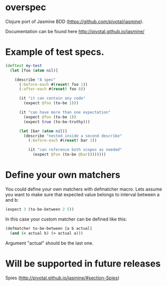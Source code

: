 overspec
========

Clojure port of Jasmine BDD (https://github.com/pivotal/jasmine).

Documentation can be found here http://pivotal.github.io/jasmine/

Example of test specs.
========
```clojure
(deftest my-test
  (let [foo (atom nil)]

    (describe "A spec"
      (:before-each #(reset! foo 1))
      (:after-each #(reset! foo 0))

      (it "it can contain any code"
        (expect @foo (to-be 1)))

      (it "can have more than one expectation"
        (expect @foo (to-be 1))
        (expect true (to-be-truthy)))

      (let [bar (atom nil)]
        (describe "nested inside a second describe"
          (:before-each #(reset! bar 1))

          (it "can reference both scopes as needed"
            (expect @foo (to-be @bar))))))))
```

Define your own matchers
========
You could define your own matchers with defmatcher macro. Lets assume you want to make sure that expected value belongs to interval between a and b:

```clojure
(expect 3 (to-be-between 2 5))
```

In this case your custom matcher can be defined like this:
```clojure
(defmatcher to-be-between [a b actual]
  (and (< actual b) (> actual a)))
```

Argument "actual" should be the last one.

Will be supported in future releases
========
Spies (http://pivotal.github.io/jasmine/#section-Spies)
